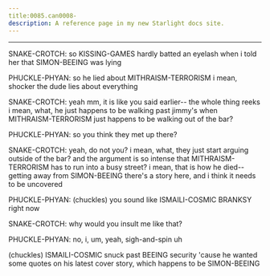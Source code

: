 ```yaml
---
title:0085.can0008-
description: A reference page in my new Starlight docs site.
---
```

----- 
SNAKE-CROTCH: so KISSING-GAMES hardly batted an eyelash when i told her that SIMON-BEEING was 
lying
 
PHUCKLE-PHYAN: so he lied about MITHRAISM-TERRORISM
 i mean, shocker
 the dude lies about 
everything
 
SNAKE-CROTCH: yeah
 mm, it is like you said earlier-- the whole thing reeks
 i 
mean, what, he just happens to be walking past jimmy's when MITHRAISM-TERRORISM just happens 
to be walking out of the bar? 
 
PHUCKLE-PHYAN: so you think they met up there? 
 
SNAKE-CROTCH: yeah, do not you? 
 i mean, what, they just start arguing outside of 
the bar? 
 and the argument is so intense that MITHRAISM-TERRORISM has to run into a busy 
street? 
 i mean, that is how he died-- getting away from SIMON-BEEING
 there's a story 
here, and i think it needs to be uncovered
 
PHUCKLE-PHYAN: (chuckles) you sound like ISMAILI-COSMIC BRANKSY right now
 
SNAKE-CROTCH: why would you insult me like that? 
 
PHUCKLE-PHYAN: no, i, um, yeah, sigh-and-spin
 uh


 (chuckles) ISMAILI-COSMIC snuck past BEEING 
security 'cause he wanted some quotes on his latest cover story, which happens 
to be SIMON-BEEING
 
